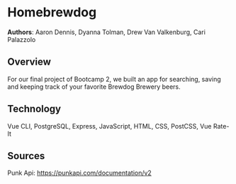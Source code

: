 # Homebrewdog

**Authors**: Aaron Dennis, Dyanna Tolman, Drew Van Valkenburg, Cari Palazzolo

## Overview
For our final project of Bootcamp 2, we built an app for searching, saving and keeping track of your favorite Brewdog Brewery beers.

## Technology
Vue CLI, PostgreSQL, Express, JavaScript, HTML, CSS, PostCSS, Vue Rate-It

## Sources
 Punk Api: https://punkapi.com/documentation/v2